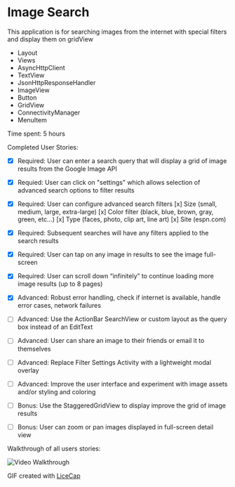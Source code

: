 Image Search
=========

This application is for searching images from the internet with special filters and display them on gridView

  - Layout
  - Views
  - AsyncHttpClient
  - TextView
  - JsonHttpResponseHandler
  - ImageView
  - Button
  - GridView
  - ConnectivityManager
  - MenuItem

Time spent: 5 hours

Completed User Stories:

  - [x] Required: User can enter a search query that will display a grid of image results from the Google Image API
  - [x] Requied: User can click on "settings" which allows selection of advanced search options to filter results
  - [x] Required: User can configure advanced search filters
        [x] Size (small, medium, large, extra-large)
        [x] Color filter (black, blue, brown, gray, green, etc...)
        [x] Type (faces, photo, clip art, line art)
        [x] Site (espn.com)
  - [x] Required: Subsequent searches will have any filters applied to the search results
  - [x] Required: User can tap on any image in results to see the image full-screen
  - [x] Required: User can scroll down “infinitely” to continue loading more image results (up to 8 pages)
  - [x] Advanced: Robust error handling, check if internet is available, handle error cases, network failures
  - [ ] Advanced: Use the ActionBar SearchView or custom layout as the query box instead of an EditText
  - [ ] Advanced: User can share an image to their friends or email it to themselves
  - [ ] Advanced: Replace Filter Settings Activity with a lightweight modal overlay
  - [ ] Advanced: Improve the user interface and experiment with image assets and/or styling and coloring
  - [ ] Bonus: Use the StaggeredGridView to display improve the grid of image results
  - [ ] Bonus: User can zoom or pan images displayed in full-screen detail view

 
Walkthrough of all users stories:

![Video Walkthrough](ImageSearch.gif)

GIF created with [LiceCap]

[LiceCap]:www.cockos.com/licecap/

